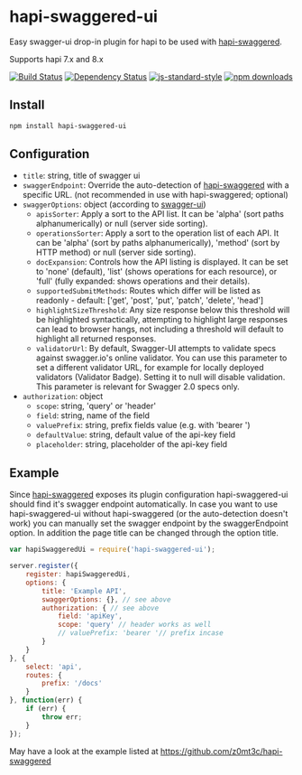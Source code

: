 # hapi-swaggered-ui
Easy swagger-ui drop-in plugin for hapi to be used with [hapi-swaggered](https://github.com/z0mt3c/hapi-swaggered).

Supports hapi 7.x and 8.x

[![Build Status](https://img.shields.io/travis/z0mt3c/hapi-swaggered-ui/master.svg)](https://travis-ci.org/z0mt3c/hapi-swaggered-ui)
[![Dependency Status](https://img.shields.io/gemnasium/z0mt3c/hapi-swaggered-ui.svg)](https://gemnasium.com/z0mt3c/hapi-swaggered-ui)
[![js-standard-style](https://img.shields.io/badge/code%20style-standard-brightgreen.svg?style=flat)](https://github.com/feross/standard)
[![npm downloads](https://img.shields.io/npm/dm/hapi-swaggered-ui.svg)](https://www.npmjs.com/package/hapi-swaggered-ui)

## Install
```bash
npm install hapi-swaggered-ui
```

## Configuration
* `title`: string, title of swagger ui
* `swaggerEndpoint`: Override the auto-detection of [hapi-swaggered](https://github.com/z0mt3c/hapi-swaggered) with a specific URL. (not recommended in use with hapi-swaggered; optional)
* `swaggerOptions`: object (according to [swagger-ui](https://github.com/swagger-api/swagger-ui#parameters))
  * `apisSorter`: Apply a sort to the API list. It can be 'alpha' (sort paths alphanumerically) or null (server side sorting).
  * `operationsSorter`: Apply a sort to the operation list of each API. It can be 'alpha' (sort by paths alphanumerically), 'method' (sort by HTTP method) or null (server side sorting).
  * `docExpansion`: Controls how the API listing is displayed. It can be set to 'none' (default), 'list' (shows operations for each resource), or 'full' (fully expanded: shows operations and their details).
  * `supportedSubmitMethods`: Routes which differ will be listed as readonly - default: ['get', 'post', 'put', 'patch', 'delete', 'head']
  * `highlightSizeThreshold`: Any size response below this threshold will be highlighted syntactically, attempting to highlight large responses can lead to browser hangs, not including a threshold will default to highlight all returned responses.
  * `validatorUrl`: By default, Swagger-UI attempts to validate specs against swagger.io's online validator. You can use this parameter to set a different validator URL, for example for locally deployed validators (Validator Badge). Setting it to null will disable validation. This parameter is relevant for Swagger 2.0 specs only.
* `authorization`: object
  * `scope`: string, 'query' or 'header'
  * `field`: string, name of the field
  * `valuePrefix`: string, prefix fields value (e.g. with 'bearer ')
  * `defaultValue`: string, default value of the api-key field
  * `placeholder`: string, placeholder of the api-key field


## Example
Since [hapi-swaggered](https://github.com/z0mt3c/hapi-swaggered) exposes its plugin configuration hapi-swaggered-ui should find it's swagger endpoint automatically. In case you want to use hapi-swaggered-ui without hapi-swaggered (or the auto-detection doesn't work) you can manually set the swagger endpoint by the swaggerEndpoint option. In addition the page title can be changed through the option title.

```js
var hapiSwaggeredUi = require('hapi-swaggered-ui');

server.register({
	register: hapiSwaggeredUi,
	options: {
		title: 'Example API',
		swaggerOptions: {}, // see above
		authorization: { // see above
			field: 'apiKey',
			scope: 'query' // header works as well
			// valuePrefix: 'bearer '// prefix incase
		}
	}
}, {
	select: 'api',
	routes: {
		prefix: '/docs'
	}
}, function(err) {
	if (err) {
		throw err;
	}
});
```

May have a look at the example listed at https://github.com/z0mt3c/hapi-swaggered

